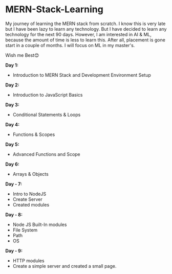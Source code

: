 # MERN-Stack-Learning
My journey of learning the MERN stack from scratch. I know this is very late but I have been lazy to learn any technology. But I have decided to learn any technology for the next 90 days. However, I am interested in AI & ML, because the amount of time is less to learn this. After all, placement is gone start in a couple of months. I will focus on ML in my master's. 

Wish me Best😊

**Day 1:** 
- Introduction to MERN Stack and Development Environment Setup

**Day 2:**
- Introduction to JavaScript Basics

**Day 3:**
- Conditional Statements & Loops

**Day 4:**
- Functions & Scopes

**Day 5:**
- Advanced Functions and Scope

**Day 6:**
- Arrays & Objects

**Day - 7:**
- Intro to NodeJS
- Create Server 
- Created modules 

**Day - 8:**
- Node JS Built-In modules
- File System
- Path
- OS

**Day - 9:**
- HTTP modules
- Create a simple server and created a small page.
